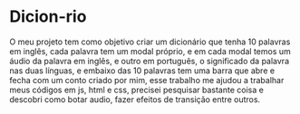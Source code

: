 # Dicion-rio

O meu projeto tem como objetivo criar um dicionário que tenha 10 palavras em inglês, cada palavra tem um modal próprio, e em cada modal temos um áudio da palavra em inglês, e outro em português, o significado da palavra nas duas línguas, e embaixo das 10 palavras tem uma barra que abre e fecha com um conto criado por mim, esse trabalho me ajudou a trabalhar meus códigos em js, html e css, precisei pesquisar bastante coisa e descobri como botar audio, fazer efeitos de transição entre outros.
